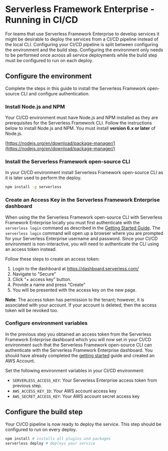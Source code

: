 # Serverless Framework Enterprise - Running in CI/CD

For teams that use Serverless Framework Enterprise to develop services it might be desirable to deploy the services from a CI/CD pipeline instead of the local CLI. Configuring your CI/CD pipeline is split between configuring the environment and the build step. Configuring the environment only needs to be performed once across all service deployments while the build step must be configured to run on each deploy.

## Configure the environment

Complete the steps in this guide to install the Serverless Framework open-source CLI and configure authentication.

### Install Node.js and NPM

Your CI/CD environment must have Node.js and NPM installed as they are prerequisites for the Serverless Framework CLI. Follow the instructions below to install Node.js and NPM. You must install **version 6.x or later** of Node.js.

[https://nodejs.org/en/download/package-manager/](https://nodejs.org/en/download/package-manager/)

### Install the Serverless Framework open-source CLI

In your CI/CD environment install Serverless Framework open-source CLI as it is later used to perform the deploy.

```sh
npm install -g serverless
```

### Create an Access Key in the Serverless Framework Enterprise dashboard

When using the the Serverless Framework open-source CLI with Serverless Framework Enterprise locally you must first authenticate with the `serverless login` command as described in the [Getting Started Guide](https://github.com/serverless/enterprise/blob/master/docs/getting-started.md#login-via-the-cli). The `serverless login` command will open up a browser where you are prompted for your Serverless Enterprise username and password. Since your CI/CD environment is non-interactive, you will need to authenticate the CLI using an access token instead.

Follow these steps to create an access token:

1. Login to the dashboard at https://dashboard.serverless.com/
2. Navigate to “Secure”
3. Click “+ access key” button.
4. Provide a name and press “Create”
5. You will be presented with the access key on the new page. 

**Note**: The access token has permission to the tenant; however, it is associated with your account. If your account is deleted, then the access token will be revoked too.

### Configure environment variables

In the previous step you obtained an access token from the Serverless Framework Enterprise dashboard which you will now set in your CI/CD environment such that the Serverless Framework open-source CLI can authenticate with the Serverless Framework Enterprise dashboard. You should have already completed the [getting started](https://github.com/serverless/enterprise/blob/master/docs/getting-started.md) guide and created an AWS Account.

Set the following environment variables in your CI/CD environment:

- `SERVERLESS_ACCESS_KEY`: Your Serverless Enterprise access token from previous step.
- `AWS_ACCESS_KEY_ID`: Your AWS account access key
- `AWS_SECRET_ACCESS_KEY`:  Your AWS account secret access key
## Configure the build step
Your CI/CD pipeline is now ready to deploy the service. This step should be configured to run on every deploy.

```sh
npm install # installs all plugins and packages
serverless deploy # deploys your service
```



